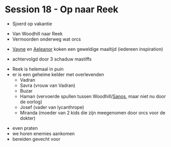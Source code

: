 # Session 18 - Op naar Reek

- Sjoerd op vakantie

+ Van Woodhill naar Reek
+ Vermoorden onderweg wat orcs

- [Vayne](https://bookstack.hemels.me/books/Inquisitors/page/vayne) en [Aeleanor](https://bookstack.hemels.me/books/Inquisitors/page/aeleanor) koken een geweldige maaltijd (iedereen inspiration)

+ achtervolgd door 3 schaduw mastiffs

- Reek is helemaal in puin
- er is een geheime kelder met overlevenden
    - Vadran
    - Savra (vrouw van Vadran)
    - Buzar
    - Haman (vervoerde spullen tussen Woodhill/[Sanos](https://bookstack.hemels.me/books/Inquisitors/page/sanos), maar niet nu door de oorlog)
    - Josef (vader van lycanthrope)
    - Miranda (moeder van 2 kids die zijn meegenomen door orcs voor de dokter)

+ even praten
+ we horen enemies aankomen
+ bereiden gevecht voor
